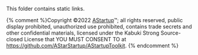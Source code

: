 This folder contains static links.

{% comment %}Copyright ©2022 [AStartup](https://astartup.net)™; all rights reserved, public display prohibited, unauthorized use prohibited, contains trade secrets and other confidential materials, licensed under the Kabuki Strong Source-closed License that YOU MUST CONSENT TO at <https://github.com/AStarStartup/AStartupToolkit>. {% endcomment %}